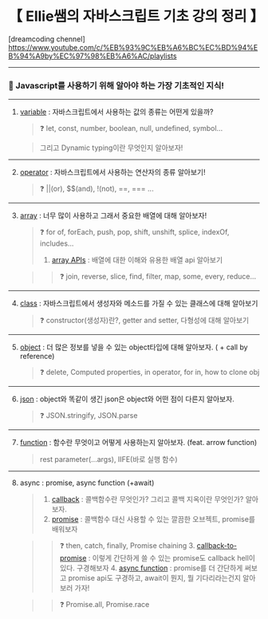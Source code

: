 # 【 Ellie쌤의 자바스크립트 기초 강의 정리 】

[dreamcoding chennel]
https://www.youtube.com/c/%EB%93%9C%EB%A6%BC%EC%BD%94%EB%94%A9by%EC%97%98%EB%A6%AC/playlists

---

### 🐣 Javascript를 사용하기 위해 알아야 하는 가장 기초적인 지식!

---

1. [variable](https://github.com/seoulsaram/jsBasic_Ellie/blob/master/01_variable.js) : 자바스크립트에서 사용하는 값의 종류는 어떤게 있을까?

   > ❓ let, const, number, boolean, null, undefined, symbol...

   > 그리고 Dynamic typing이란 무엇인지 알아보자!

---

2. [operator](https://github.com/seoulsaram/jsBasic_Ellie/blob/master/02_operator.js) : 자바스크립트에서 사용하는 연산자의 종류 알아보기!

   > ❓ ||(or), $$(and), !(not), ==, === ...

---

3. [array](https://github.com/seoulsaram/jsBasic_Ellie/blob/master/03_array.js) : 너무 많이 사용하고 그래서 중요한 배열에 대해 알아보자!

   > ❓ for of, forEach, push, pop, shift, unshift, splice, indexOf, includes...
   >
   > 1. [array APIs](https://github.com/seoulsaram/jsBasic_Ellie/blob/master/03_api_array.js) : 배열에 대한 이해와 유용한 배열 api 알아보기

   > > ❓ join, reverse, slice, find, filter, map, some, every, reduce...

---

4. [class](https://github.com/seoulsaram/jsBasic_Ellie/blob/master/04_class.js) : 자바스크립트에서 생성자와 메소드를 가질 수 있는 클래스에 대해 알아보기

   > ❓ constructor(생성자)란?, getter and setter, 다형성에 대해 알아보기

---

5. [object](https://github.com/seoulsaram/jsBasic_Ellie/blob/master/05_object.js) : 더 많은 정보를 넣을 수 있는 object타입에 대해 알아보자. ( + call by reference)

   > ❓ delete, Computed properties, in operator, for in, how to clone obj

---

6. [json](https://github.com/seoulsaram/jsBasic_Ellie/blob/master/06_json.js) : object와 똑같이 생긴 json은 object와 어떤 점이 다른지 알아보자.

   > ❓ JSON.stringify, JSON.parse

---

7. [function](https://github.com/seoulsaram/jsBasic_Ellie/blob/master/07_function.js) : 함수란 무엇이고 어떻게 사용하는지 알아보자. (feat. arrow function)
   > rest parameter(...args), IIFE(바로 실행 함수)

---

8. async : promise, async function (+await)

   > 1. [callback](https://github.com/seoulsaram/jsBasic_Ellie/blob/master/async/01_callback.js) : 콜백함수란 무엇인가? 그리고 콜백 지옥이란 무엇인가? 알아보자.
   > 2. [promise](https://github.com/seoulsaram/jsBasic_Ellie/blob/master/async/02_promise.js) : 콜백함수 대신 사용할 수 있는 깔끔한 오브젝트, promise를 배워보자

   > > ❓ then, catch, finally, Promise chaining 3. [callback-to-promise](https://github.com/seoulsaram/jsBasic_Ellie/blob/master/async/03_callback-to-promise.js) : 이렇게 간단하게 쓸 수 있는 promise도 callback hell이 있다. 구경해보자 4. [async function](https://github.com/seoulsaram/jsBasic_Ellie/blob/master/08_async.js) : promise를 더 간단하게 써보고 promise api도 구경하고, await이 뭔지, 뭘 기다리라는건지 알아보러 가자!

   > > ❓ Promise.all, Promise.race
